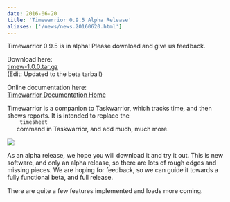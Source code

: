 ```yaml
---
date: 2016-06-20
title: 'Timewarrior 0.9.5 Alpha Release'
aliases: ['/news/news.20160620.html']
---
```

<div class="col-md-8 main">
 <div class="row">
  <p>
   Timewarrior 0.9.5 is in alpha! Please download and give us feedback.
  </p>
  <p>
   Download here:
   <br/>
   <a href="/download/timew-1.0.0.tar.gz">
    timew-1.0.0.tar.gz
   </a>
   <br/>
   (Edit: Updated to the beta tarball)
  </p>
  <p>
   Online documentation here:
   <br/>
   <a href="/docs/timewarrior">
    Timewarrior Documentation Home
   </a>
  </p>
  <p>
   Timewarrior is a companion to Taskwarrior, which tracks time, and then
            shows reports. It is intended to replace the
   <code>
    timesheet
   </code>
   command in Taskwarrior, and add much, much more.
  </p>
  <p>
   <img class="img-responsive" src="/docs/timewarrior/images/day8.png"/>
  </p>
  <p>
   As an alpha release, we hope you will download it and try it out.
            This is new software, and only an alpha release, so there are lots
            of rough edges and missing pieces. We are hoping for feedback, so we
            can guide it towards a fully functional beta, and full release.
  </p>
  <p>
   There are quite a few features implemented and loads more coming.
  </p>
  <p>
  </p>
  <br/>
  <br/>
 </div>
</div>

